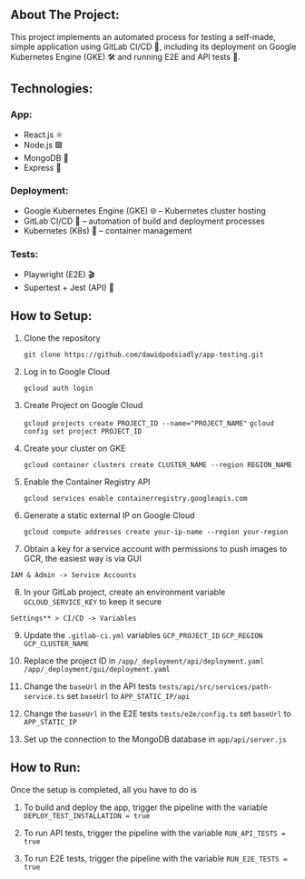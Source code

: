 ## About The Project:
This project implements an automated process for testing a self-made, simple application using GitLab CI/CD 🚀, including its deployment on Google Kubernetes Engine (GKE) 🛠️ and running E2E and API tests 🧪.

## Technologies:
### App:
- React.js ⚛️
- Node.js 🟩
- MongoDB 🍃
- Express 🚀

### Deployment:
- Google Kubernetes Engine (GKE) 🌐 – Kubernetes cluster hosting
- GitLab CI/CD 🔄 – automation of build and deployment processes
- Kubernetes (K8s) 🔧 – container management

### Tests:
- Playwright (E2E) 🎬
- Supertest + Jest (API) 🧪

## How to Setup:

1. Clone the repository

    `git clone https://github.com/dawidpodsiadly/app-testing.git`

2. Log in to Google Cloud
   
    `gcloud auth login`

3. Create Project on Google Cloud

    `gcloud projects create PROJECT_ID --name="PROJECT_NAME"`
    `gcloud config set project PROJECT_ID`

4. Create your cluster on GKE

   `gcloud container clusters create CLUSTER_NAME --region REGION_NAME`

5. Enable the Container Registry API

   `gcloud services enable containerregistry.googleapis.com`

6. Generate a static external IP on Google Cloud
   
   `gcloud compute addresses create your-ip-name --region your-region`

7. Obtain a key for a service account with permissions to push images to GCR, the easiest way is via GUI

  `IAM & Admin -> Service Accounts`

8. In your GitLab project, create an environment variable `GCLOUD_SERVICE_KEY` to keep it secure
  
  `Settings** > CI/CD -> Variables`

9. Update the `.gitlab-ci.yml` variables
   `GCP_PROJECT_ID`
   `GCP_REGION`
   `GCP_CLUSTER_NAME`

10. Replace the project ID in
    `/app/_deployment/api/deployment.yaml`
    `/app/_deployment/gui/deployment.yaml`

12. Change the `baseUrl` in the API tests
    `tests/api/src/services/path-service.ts` set `baseUrl` to `APP_STATIC_IP/api`

13. Change the `baseUrl` in the E2E tests
    `tests/e2e/config.ts` set `baseUrl` to `APP_STATIC_IP`

14. Set up the connection to the MongoDB database in `app/api/server.js`

## How to Run:

Once the setup is completed, all you have to do is

1. To build and deploy the app, trigger the pipeline with the variable `DEPLOY_TEST_INSTALLATION = true`

2. To run API tests, trigger the pipeline with the variable `RUN_API_TESTS = true`

3. To run E2E tests, trigger the pipeline with the variable `RUN_E2E_TESTS = true`